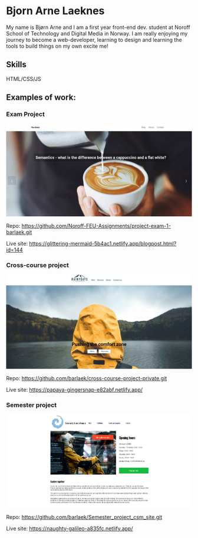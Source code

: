 # Bjorn Arne Laeknes

My name is Bjørn Arne and I am a first year front-end dev. student at Noroff School of Technology and Digital Media in Norway.
I am really enjoying my journey to become a web-developer, learning to design and learning the tools to build things on my own excite me!

## Skills
HTML/CSS/JS

## Examples of work:

### Exam Project

<img src="images/2022-06-06-exam-screen.jpg" alt="screenshot of my exam project">

Repo:
     https://github.com/Noroff-FEU-Assignments/project-exam-1-barlaek.git

Live site:
    https://glittering-mermaid-5b4ac1.netlify.app/blogpost.html?id=144

### Cross-course project

<img src="images/2022-06-06-cross-course-project-screen.jpg" alt="screenshot of cross-course project">

Repo:
    https://github.com/barlaek/cross-course-project-private.git

Live site:
    https://papaya-gingersnap-e82abf.netlify.app/

### Semester project

<img src="images/2022-06-06-semester-project-screen.jpg" alt="screenshot of semester project">

Repo:
    https://github.com/barlaek/Semester_project_csm_site.git

Live site:
    https://naughty-galileo-a835fc.netlify.app/

